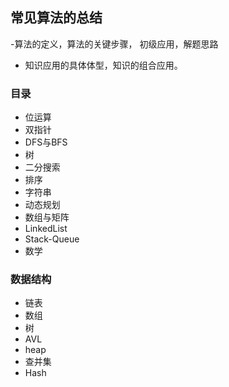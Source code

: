 ## 常见算法的总结
-算法的定义，算法的关键步骤， 初级应用，解题思路
- 知识应用的具体体型，知识的组合应用。

### 目录
- 位运算
- 双指针
- DFS与BFS
- 树
- 二分搜索
- 排序
- 字符串
- 动态规划
- 数组与矩阵
- LinkedList
- Stack-Queue
- 数学

### 数据结构
- 链表
- 数组
- 树
- AVL
- heap
- 查并集
- Hash
